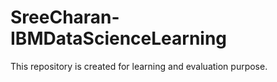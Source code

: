 # SreeCharan-IBMDataScienceLearning
This repository is created for learning and evaluation purpose.
